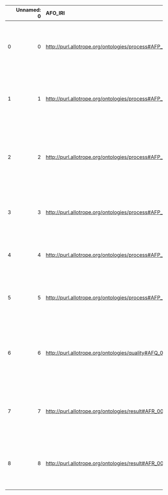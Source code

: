 |    |   Unnamed: 0 | AFO_IRI                                                  | AFO_DESC                                                                                                                      | REX_IRI                                    | REX_DESC                     |
|---:|-------------:|:---------------------------------------------------------|:------------------------------------------------------------------------------------------------------------------------------|:-------------------------------------------|:-----------------------------|
|  0 |            0 | http://purl.allotrope.org/ontologies/process#AFP_0000669 | {'label': 'electrophoresis', 'prefLabel': 'electrophoresis', 'altLabel': 'cataphoresis', 'name': 'AFP_0000669'}               | http://purl.obolibrary.org/obo/REX_0000338 | {'label': 'electrophoresis'} |
|  1 |            1 | http://purl.allotrope.org/ontologies/process#AFP_0001993 | {'label': 'ionization', 'prefLabel': 'ionization', 'altLabel': 'ionization method', 'name': 'AFP_0001993'}                    | http://purl.obolibrary.org/obo/REX_0000152 | {'label': 'ionization'}      |
|  2 |            2 | http://purl.allotrope.org/ontologies/process#AFP_0003398 | {'label': 'inserting material', 'prefLabel': 'inserting material', 'altLabel': 'insertion', 'name': 'AFP_0003398'}            | http://purl.obolibrary.org/obo/REX_0000099 | {'label': 'insertion'}       |
|  3 |            3 | http://purl.allotrope.org/ontologies/process#AFP_0003437 | {'label': 'emission', 'prefLabel': 'emission', 'altLabel': None, 'name': 'AFP_0003437'}                                       | http://purl.obolibrary.org/obo/REX_0000303 | {'label': 'emission'}        |
|  4 |            4 | http://purl.allotrope.org/ontologies/process#AFP_0003458 | {'label': 'melting', 'prefLabel': 'melting', 'altLabel': None, 'name': 'AFP_0003458'}                                         | http://purl.obolibrary.org/obo/REX_0000177 | {'label': 'melting'}         |
|  5 |            5 | http://purl.allotrope.org/ontologies/process#AFP_0003594 | {'label': 'scattering', 'prefLabel': 'scattering', 'altLabel': None, 'name': 'AFP_0003594'}                                   | http://purl.obolibrary.org/obo/REX_0000348 | {'label': 'scattering'}      |
|  6 |            6 | http://purl.allotrope.org/ontologies/quality#AFQ_0000325 | {'label': 'luminescence (quality)', 'prefLabel': 'luminescence (quality)', 'altLabel': 'luminescence', 'name': 'AFQ_0000325'} | http://purl.obolibrary.org/obo/REX_0000290 | {'label': 'luminescence'}    |
|  7 |            7 | http://purl.allotrope.org/ontologies/result#AFR_0002480  | {'label': 'fluorescence', 'prefLabel': 'fluorescence', 'altLabel': 'fluorescence (datum)', 'name': 'AFR_0002480'}             | http://purl.obolibrary.org/obo/REX_0000043 | {'label': 'fluorescence'}    |
|  8 |            8 | http://purl.allotrope.org/ontologies/result#AFR_0002507  | {'label': 'luminescence', 'prefLabel': 'luminescence', 'altLabel': 'luminescence (datum)', 'name': 'AFR_0002507'}             | http://purl.obolibrary.org/obo/REX_0000290 | {'label': 'luminescence'}    |